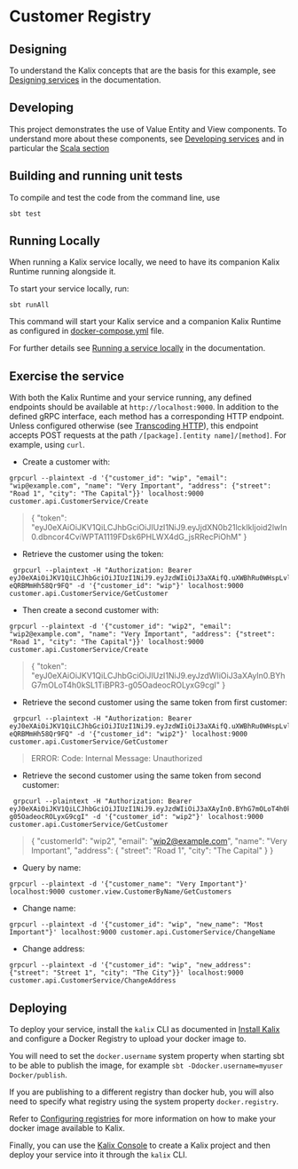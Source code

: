 # Customer Registry

## Designing

To understand the Kalix concepts that are the basis for this example, see [Designing services](https://docs.kalix.io/developing/development-process-proto.html) in the documentation.

## Developing

This project demonstrates the use of Value Entity and View components.
To understand more about these components, see [Developing services](https://docs.kalix.io/services/)
and in particular the [Scala section](https://docs.kalix.io/java/)

## Building and running unit tests

To compile and test the code from the command line, use

```shell
sbt test
```

## Running Locally

When running a Kalix service locally, we need to have its companion Kalix Runtime running alongside it.

To start your service locally, run:

```shell
sbt runAll
```

This command will start your Kalix service and a companion Kalix Runtime as configured in [docker-compose.yml](./docker-compose.yml) file.

For further details see [Running a service locally](https://docs.kalix.io/developing/running-service-locally.html) in the documentation.

## Exercise the service

With both the Kalix Runtime and your service running, any defined endpoints should be available at `http://localhost:9000`. In addition to the defined gRPC interface, each method has a corresponding HTTP endpoint. Unless configured otherwise (see [Transcoding HTTP](https://docs.kalix.io/java-protobuf/writing-grpc-descriptors-protobuf.html#_transcoding_http)), this endpoint accepts POST requests at the path `/[package].[entity name]/[method]`. For example, using `curl`.

* Create a customer with:

```shell
grpcurl --plaintext -d '{"customer_id": "wip", "email": "wip@example.com", "name": "Very Important", "address": {"street": "Road 1", "city": "The Capital"}}' localhost:9000 customer.api.CustomerService/Create
```
> {
"token": "eyJ0eXAiOiJKV1QiLCJhbGciOiJIUzI1NiJ9.eyJjdXN0b21lcklkIjoid2lwIn0.dbncor4CviWPTA1119FDsk6PHLWX4dG_jsRRecPiOhM"
}

* Retrieve the customer using the token:

```shell
 grpcurl --plaintext -H "Authorization: Bearer eyJ0eXAiOiJKV1QiLCJhbGciOiJIUzI1NiJ9.eyJzdWIiOiJ3aXAifQ.uXWBhRu0WHspLvlpn75hniQzXnX-eQRBMmHh58Qr9FQ" -d '{"customer_id": "wip"}' localhost:9000 customer.api.CustomerService/GetCustomer
```

* Then create a second customer with:

```shell
grpcurl --plaintext -d '{"customer_id": "wip2", "email": "wip2@example.com", "name": "Very Important", "address": {"street": "Road 1", "city": "The Capital"}}' localhost:9000 customer.api.CustomerService/Create  
```
> {
"token": "eyJ0eXAiOiJKV1QiLCJhbGciOiJIUzI1NiJ9.eyJzdWIiOiJ3aXAyIn0.BYhG7mOLoT4h0kSL1TiBPR3-g05OadeocROLyxG9cgI"
}

* Retrieve the second customer using the same token from first customer:

```shell
 grpcurl --plaintext -H "Authorization: Bearer eyJ0eXAiOiJKV1QiLCJhbGciOiJIUzI1NiJ9.eyJzdWIiOiJ3aXAifQ.uXWBhRu0WHspLvlpn75hniQzXnX-eQRBMmHh58Qr9FQ" -d '{"customer_id": "wip2"}' localhost:9000 customer.api.CustomerService/GetCustomer
```
> ERROR:
    Code: Internal
    Message: Unauthorized

* Retrieve the second customer using the same token from second customer:
```shell
 grpcurl --plaintext -H "Authorization: Bearer eyJ0eXAiOiJKV1QiLCJhbGciOiJIUzI1NiJ9.eyJzdWIiOiJ3aXAyIn0.BYhG7mOLoT4h0kSL1TiBPR3-g05OadeocROLyxG9cgI" -d '{"customer_id": "wip2"}' localhost:9000 customer.api.CustomerService/GetCustomer
```
> {
"customerId": "wip2",
"email": "wip2@example.com",
"name": "Very Important",
"address": {
"street": "Road 1",
"city": "The Capital"
}
}


* Query by name:

```shell
grpcurl --plaintext -d '{"customer_name": "Very Important"}' localhost:9000 customer.view.CustomerByName/GetCustomers
```

* Change name:

```shell
grpcurl --plaintext -d '{"customer_id": "wip", "new_name": "Most Important"}' localhost:9000 customer.api.CustomerService/ChangeName
```

* Change address:

```shell
grpcurl --plaintext -d '{"customer_id": "wip", "new_address": {"street": "Street 1", "city": "The City"}}' localhost:9000 customer.api.CustomerService/ChangeAddress
```

## Deploying

To deploy your service, install the `kalix` CLI as documented in
[Install Kalix](https://docs.kalix.io/kalix/install-kalix.html)
and configure a Docker Registry to upload your docker image to.

You will need to set the `docker.username` system property when starting sbt to be able to publish the image, for example `sbt -Ddocker.username=myuser Docker/publish`.

If you are publishing to a different registry than docker hub, you will also need to specify what registry using the system property `docker.registry`.

Refer to
[Configuring registries](https://docs.kalix.io/projects/container-registries.html)
for more information on how to make your docker image available to Kalix.

Finally, you can use the [Kalix Console](https://console.kalix.io)
to create a Kalix project and then deploy your service into it
through the `kalix` CLI. 
